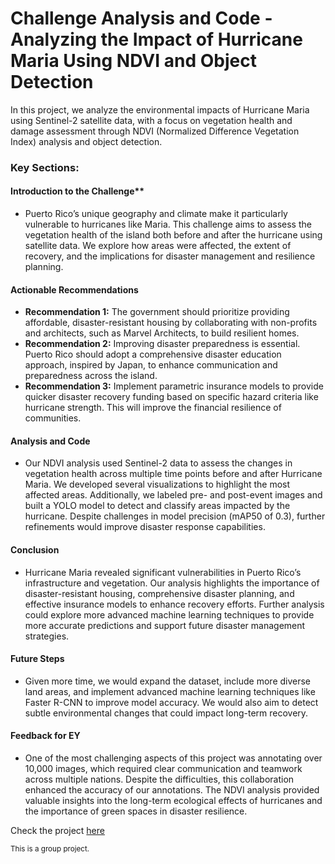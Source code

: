 # Challenge Analysis and Code - Analyzing the Impact of Hurricane Maria Using NDVI and Object Detection

In this project, we analyze the environmental impacts of Hurricane Maria using Sentinel-2 satellite data, with a focus on vegetation health and damage assessment through NDVI (Normalized Difference Vegetation Index) analysis and object detection. 

### Key Sections:

#### Introduction to the Challenge**
- Puerto Rico’s unique geography and climate make it particularly vulnerable to hurricanes like Maria. This challenge aims to assess the vegetation health of the island both before and after the hurricane using satellite data. We explore how areas were affected, the extent of recovery, and the implications for disaster management and resilience planning.

#### Actionable Recommendations
- **Recommendation 1:** The government should prioritize providing affordable, disaster-resistant housing by collaborating with non-profits and architects, such as Marvel Architects, to build resilient homes.
- **Recommendation 2:** Improving disaster preparedness is essential. Puerto Rico should adopt a comprehensive disaster education approach, inspired by Japan, to enhance communication and preparedness across the island.
- **Recommendation 3:** Implement parametric insurance models to provide quicker disaster recovery funding based on specific hazard criteria like hurricane strength. This will improve the financial resilience of communities.

#### Analysis and Code
- Our NDVI analysis used Sentinel-2 data to assess the changes in vegetation health across multiple time points before and after Hurricane Maria. We developed several visualizations to highlight the most affected areas. Additionally, we labeled pre- and post-event images and built a YOLO model to detect and classify areas impacted by the hurricane. Despite challenges in model precision (mAP50 of 0.3), further refinements would improve disaster response capabilities.

#### Conclusion
- Hurricane Maria revealed significant vulnerabilities in Puerto Rico’s infrastructure and vegetation. Our analysis highlights the importance of disaster-resistant housing, comprehensive disaster planning, and effective insurance models to enhance recovery efforts. Further analysis could explore more advanced machine learning techniques to provide more accurate predictions and support future disaster management strategies.

#### Future Steps
- Given more time, we would expand the dataset, include more diverse land areas, and implement advanced machine learning techniques like Faster R-CNN to improve model accuracy. We would also aim to detect subtle environmental changes that could impact long-term recovery.

#### Feedback for EY
- One of the most challenging aspects of this project was annotating over 10,000 images, which required clear communication and teamwork across multiple nations. Despite the difficulties, this collaboration enhanced the accuracy of our annotations. The NDVI analysis provided valuable insights into the long-term ecological effects of hurricanes and the importance of green spaces in disaster resilience.




Check the project [here](https://github.com/kbatin/Challenge-Analysis-and-Code/blob/main/Coastal_Resiliensce_T1-7.ipynb)


<sub>This is a group project.</sub>
